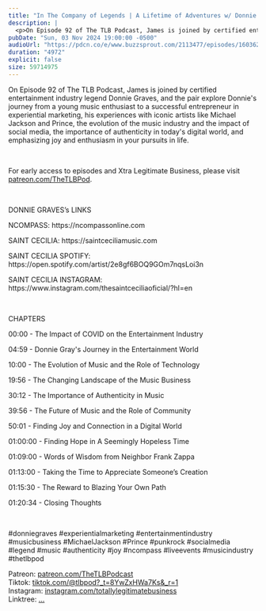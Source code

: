 ```yaml
---
title: "In The Company of Legends | A Lifetime of Adventures w/ Donnie Graves | The TLB Pod 92"
description: |
  <p>On Episode 92 of The TLB Podcast, James is joined by certified entertainment industry legend Donnie Graves, and the pair explore Donnie&apos;s journey from a young music enthusiast to a successful entrepreneur in experiential marketing, his experiences with iconic artists like Michael Jackson and Prince, the evolution of the music industry and the impact of social media, the importance of authenticity in today&apos;s digital world, and emphasizing joy and enthusiasm in your pursuits in life.</p><p><br/></p><p>For early access to episodes and Xtra Legitimate Business, please visit <a href='http://patreon.com/TheTLBPod'>patreon.com/TheTLBPod</a>.</p><p><br/></p><p>DONNIE GRAVES’s LINKS</p><p>NCOMPASS: https://ncompassonline.com</p><p>SAINT CECILIA: https://saintceciliamusic.com</p><p>SAINT CECILIA SPOTIFY: https://open.spotify.com/artist/2e8gf6BOQ9GOm7nqsLoi3n</p><p>SAINT CECILIA INSTAGRAM: https://www.instagram.com/thesaintceciliaoficial/?hl=en</p><p><br/></p><p>CHAPTERS</p><p>00:00 - The Impact of COVID on the Entertainment Industry</p><p>04:59 - Donnie Gray&apos;s Journey in the Entertainment World</p><p>10:00 - The Evolution of Music and the Role of Technology</p><p>19:56 - The Changing Landscape of the Music Business</p><p>30:12 - The Importance of Authenticity in Music</p><p>39:56 - The Future of Music and the Role of Community</p><p>50:01 - Finding Joy and Connection in a Digital World</p><p>01:00:00 - Finding Hope in A Seemingly Hopeless Time</p><p>01:09:00 - Words of Wisdom from Neighbor Frank Zappa</p><p>01:13:00 - Taking the Time to Appreciate Someone’s Creation</p><p>01:15:30 - The Reward to Blazing Your Own Path</p><p>01:20:34 - Closing Thoughts</p><p><br/></p><p>#donniegraves #experientialmarketing #entertainmentindustry #musicbusiness #MichaelJackson #Prince #punkrock #socialmedia #legend #music #authenticity #joy #ncompass #liveevents #musicindustry #thetlbpod </p><p>Patreon: <a href='https://www.youtube.com/redirect?event=channel_description&amp;redir_token=QUFFLUhqbHJwOWd4SjlUSkRCaG9HTnBLUWtMaUVjRWd5Z3xBQ3Jtc0tuRGV5Nl9WT0l1eTZsdjhOQUVJTmR6RzJMWDhJeFhSOElCNTNQdTBwVk9Gd0N6RE5FMWNCNmZ4TXRhNHZhS0hzdEltdEppNUlpUTFCN1lSeGZQVFNwS2dlSkUxb2p6Ui1iTTVGYmY3NVZVY0hJNWFaNA&amp;q=https%3A%2F%2Fwww.patreon.com%2FTheTLBPodcast'>patreon.com/TheTLBPodcast</a><br/>Tiktok: <a href='https://www.youtube.com/redirect?event=channel_description&amp;redir_token=QUFFLUhqa3hqQTB0SGVhSl94YjdxZnhjMEN1eWk3OXYtd3xBQ3Jtc0ttZFFJYjAxMHlXeDFsWm54Mlk3S240d2VWUGwxWjQzSmdmM3VkX2g4aHk2eTYzX1VUN1FtcjFueW9hcXEtV3FLdTZRQzNwQUt6anBGbzFLMXVhc0s4LUp2WndRV1NnY3I4dEd4WkxpZ0ZfMHBwYkJYSQ&amp;q=https%3A%2F%2Fwww.tiktok.com%2F%40tlbpod%3F_t%3D8YwZxHWa7Ks%26_r%3D1'>tiktok.com/@tlbpod?_t=8YwZxHWa7Ks&amp;_r=1</a><br/>Instagram: <a href='https://www.youtube.com/redirect?event=channel_description&amp;redir_token=QUFFLUhqbm9fRUxibWVsdmNmazlnc3YtREhhb0xfSHZTd3xBQ3Jtc0ttVGVJX3VEeld4Y255MHc5d3d1S3pVc2RGbUVIQWZGX2lXR3FBSWl0dTZfbW54WUdnUUdtanBMcEowUzA3MmNUekdBWXIzNU9VVDhZbEctbzlMOEFqbnBFQS0wRHM3bGJyUE9Hczg4ZjFUVFpLZ3g5bw&amp;q=https%3A%2F%2Fwww.instagram.com%2Ftotallylegitimatebusiness%2F'>instagram.com/totallylegitimatebusiness</a><br/>Linktree: <a href='https://www.youtube.com/redirect?event=channel_description&amp;redir_token=QUFFLUhqbU5BOGhSR2I4SlVYTGJCSldXMnhpa0pNWWJuQXxBQ3Jtc0trSS1FaDl1ZHBQVVlndjI0eFVWcTlrUFNmRS1Ka1hNRkVZQnk1WWZNSlpHLVhRNWRIYVlCRmZaa2xEbmFPTlJMaHFSblZuTTItMkxEY0phSzJaMzk5YkhGb1JJVUtnZlBXQk14VlN1Ri1nbkRJQUVNbw&amp;q=linktr.ee%2Ftotallylegitimatebusiness'>...</a></p>
pubDate: "Sun, 03 Nov 2024 19:00:00 -0500"
audioUrl: "https://pdcn.co/e/www.buzzsprout.com/2113477/episodes/16036221-in-the-company-of-legends-a-lifetime-of-adventures-w-donnie-graves-the-tlb-pod-92.mp3"
duration: "4972"
explicit: false
size: 59714975
---
```


<p>On Episode 92 of The TLB Podcast, James is joined by certified entertainment industry legend Donnie Graves, and the pair explore Donnie&apos;s journey from a young music enthusiast to a successful entrepreneur in experiential marketing, his experiences with iconic artists like Michael Jackson and Prince, the evolution of the music industry and the impact of social media, the importance of authenticity in today&apos;s digital world, and emphasizing joy and enthusiasm in your pursuits in life.</p><p><br/></p><p>For early access to episodes and Xtra Legitimate Business, please visit <a href='http://patreon.com/TheTLBPod'>patreon.com/TheTLBPod</a>.</p><p><br/></p><p>DONNIE GRAVES’s LINKS</p><p>NCOMPASS: https://ncompassonline.com</p><p>SAINT CECILIA: https://saintceciliamusic.com</p><p>SAINT CECILIA SPOTIFY: https://open.spotify.com/artist/2e8gf6BOQ9GOm7nqsLoi3n</p><p>SAINT CECILIA INSTAGRAM: https://www.instagram.com/thesaintceciliaoficial/?hl=en</p><p><br/></p><p>CHAPTERS</p><p>00:00 - The Impact of COVID on the Entertainment Industry</p><p>04:59 - Donnie Gray&apos;s Journey in the Entertainment World</p><p>10:00 - The Evolution of Music and the Role of Technology</p><p>19:56 - The Changing Landscape of the Music Business</p><p>30:12 - The Importance of Authenticity in Music</p><p>39:56 - The Future of Music and the Role of Community</p><p>50:01 - Finding Joy and Connection in a Digital World</p><p>01:00:00 - Finding Hope in A Seemingly Hopeless Time</p><p>01:09:00 - Words of Wisdom from Neighbor Frank Zappa</p><p>01:13:00 - Taking the Time to Appreciate Someone’s Creation</p><p>01:15:30 - The Reward to Blazing Your Own Path</p><p>01:20:34 - Closing Thoughts</p><p><br/></p><p>#donniegraves #experientialmarketing #entertainmentindustry #musicbusiness #MichaelJackson #Prince #punkrock #socialmedia #legend #music #authenticity #joy #ncompass #liveevents #musicindustry #thetlbpod </p><p>Patreon: <a href='https://www.youtube.com/redirect?event=channel_description&amp;redir_token=QUFFLUhqbHJwOWd4SjlUSkRCaG9HTnBLUWtMaUVjRWd5Z3xBQ3Jtc0tuRGV5Nl9WT0l1eTZsdjhOQUVJTmR6RzJMWDhJeFhSOElCNTNQdTBwVk9Gd0N6RE5FMWNCNmZ4TXRhNHZhS0hzdEltdEppNUlpUTFCN1lSeGZQVFNwS2dlSkUxb2p6Ui1iTTVGYmY3NVZVY0hJNWFaNA&amp;q=https%3A%2F%2Fwww.patreon.com%2FTheTLBPodcast'>patreon.com/TheTLBPodcast</a><br/>Tiktok: <a href='https://www.youtube.com/redirect?event=channel_description&amp;redir_token=QUFFLUhqa3hqQTB0SGVhSl94YjdxZnhjMEN1eWk3OXYtd3xBQ3Jtc0ttZFFJYjAxMHlXeDFsWm54Mlk3S240d2VWUGwxWjQzSmdmM3VkX2g4aHk2eTYzX1VUN1FtcjFueW9hcXEtV3FLdTZRQzNwQUt6anBGbzFLMXVhc0s4LUp2WndRV1NnY3I4dEd4WkxpZ0ZfMHBwYkJYSQ&amp;q=https%3A%2F%2Fwww.tiktok.com%2F%40tlbpod%3F_t%3D8YwZxHWa7Ks%26_r%3D1'>tiktok.com/@tlbpod?_t=8YwZxHWa7Ks&amp;_r=1</a><br/>Instagram: <a href='https://www.youtube.com/redirect?event=channel_description&amp;redir_token=QUFFLUhqbm9fRUxibWVsdmNmazlnc3YtREhhb0xfSHZTd3xBQ3Jtc0ttVGVJX3VEeld4Y255MHc5d3d1S3pVc2RGbUVIQWZGX2lXR3FBSWl0dTZfbW54WUdnUUdtanBMcEowUzA3MmNUekdBWXIzNU9VVDhZbEctbzlMOEFqbnBFQS0wRHM3bGJyUE9Hczg4ZjFUVFpLZ3g5bw&amp;q=https%3A%2F%2Fwww.instagram.com%2Ftotallylegitimatebusiness%2F'>instagram.com/totallylegitimatebusiness</a><br/>Linktree: <a href='https://www.youtube.com/redirect?event=channel_description&amp;redir_token=QUFFLUhqbU5BOGhSR2I4SlVYTGJCSldXMnhpa0pNWWJuQXxBQ3Jtc0trSS1FaDl1ZHBQVVlndjI0eFVWcTlrUFNmRS1Ka1hNRkVZQnk1WWZNSlpHLVhRNWRIYVlCRmZaa2xEbmFPTlJMaHFSblZuTTItMkxEY0phSzJaMzk5YkhGb1JJVUtnZlBXQk14VlN1Ri1nbkRJQUVNbw&amp;q=linktr.ee%2Ftotallylegitimatebusiness'>...</a></p>
